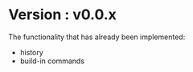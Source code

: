 # Version : v0.0.x

The functionality that has already been implemented:
*	history
*	build-in commands

